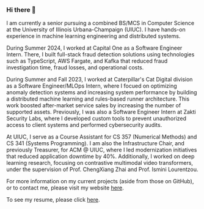 ### Hi there 👋

I am currently a senior pursuing a combined BS/MCS in Computer Science at the University of Illinois Urbana-Champaign (UIUC). I have hands-on experience in machine learning engineering and distributed systems.

During Summer 2024, I worked at Capital One as a Software Engineer Intern. There, I built full-stack fraud detection solutions using technologies such as TypeScript, AWS Fargate, and Kafka that reduced fraud investigation time, fraud losses, and operational costs.

During Summer and Fall 2023, I worked at Caterpillar's Cat Digital division as a Software Engineer/MLOps Intern, where I focued on optimizing anomaly detection systems and increasing system performance by building a distributed machine learning and rules-based runner architecture. This work boosted after-market service sales by increasing the number of supported assets. Previously, I was also a Software Engineer Intern at Zakti Security Labs, where I developed custom tools to prevent unauthorized access to client systems and performed cybersecurity audits.

At UIUC, I serve as a Course Assistant for CS 357 (Numerical Methods) and CS 341 (Systems Programming). I am also the Infrastructure Chair, and previously Treasurer, for ACM @ UIUC, where I led modernization initiatives that reduced application downtime by 40%. Additionally, I worked on deep learning research, focusing on contrastive multimodal video transformers, under the supervision of Prof. ChengXiang Zhai and Prof. Ismini Lourentzou.

For more information on my current projects (aside from those on GitHub), or to contact me, please visit my website [here](https://devksingh.com?utm_medium=social&utm_source=github.com). 

To see my resume, please click [here](https://devksingh.com/Dev_Singh_resume.pdf).
